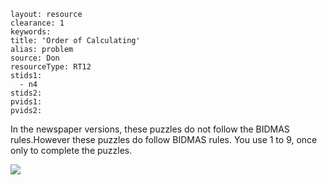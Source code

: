 ````
layout: resource
clearance: 1
keywords:
title: 'Order of Calculating'
alias: problem
source: Don
resourceType: RT12
stids1: 
  - n4
stids2:
pvids1:
pvids2:

````


In the newspaper versions, these puzzles do not follow the BIDMAS rules.However these puzzles do follow BIDMAS rules.
You use 1 to 9, once only to complete the puzzles.

![ ](http://4.bp.blogspot.com/_Qyu9ZwQPqfQ/TSzrIVauQQI/AAAAAAAAA7A/5jhaZoVbu1Q/s1600/Picture2.png)




